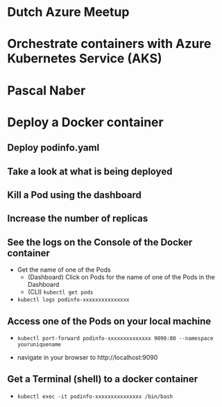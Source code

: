 # Dutch Azure Meetup 
# Orchestrate containers with Azure Kubernetes Service (AKS)
# Pascal Naber

# Deploy a Docker container

## Deploy podinfo.yaml

## Take a look at what is being deployed

## Kill a Pod using the dashboard

## Increase the number of replicas

## See the logs on the Console of the Docker container 
* Get the name of one of the Pods
  * (Dashboard) Click on Pods for the name of one of the Pods in the Dashboard
  * (CLI) `kubectl get pods`
* `kubectl logs podinfo-xxxxxxxxxxxxxxx`

## Access one of the Pods on your local machine
* `kubectl port-forward podinfo-xxxxxxxxxxxxxx 9090:80 --namespace youruniquename`

* navigate in your browser to http://localhost:9090

## Get a Terminal (shell) to a docker container
* `kubectl exec -it podinfo-xxxxxxxxxxxxxxx /bin/bash`

